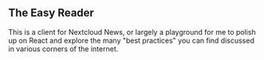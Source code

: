 ## The Easy Reader

This is a client for Nextcloud News, or largely a playground for me to polish up on React and explore the many "best practices" you can find discussed in various corners of the internet.
